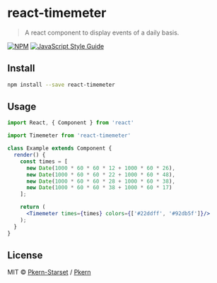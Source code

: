 # react-timemeter

> A react component to display events of a daily basis.

[![NPM](https://img.shields.io/npm/v/react-timemeter.svg)](https://www.npmjs.com/package/react-timemeter) [![JavaScript Style Guide](https://img.shields.io/badge/code_style-standard-brightgreen.svg)](https://standardjs.com)

## Install

```bash
npm install --save react-timemeter
```

## Usage

```jsx
import React, { Component } from 'react'

import Timemeter from 'react-timemeter'

class Example extends Component {
  render() {
    const times = [
      new Date(1000 * 60 * 60 * 12 + 1000 * 60 * 26),
      new Date(1000 * 60 * 60 * 22 + 1000 * 60 * 48),
      new Date(1000 * 60 * 60 * 28 + 1000 * 60 * 38),
      new Date(1000 * 60 * 60 * 38 + 1000 * 60 * 17)
    ];

    return (
      <Timemeter times={times} colors={['#22ddff', '#92db5f']}/>
    );
  }
}
```

## License

MIT © [Pkern-Starset](https://github.com/Pkern-Starset) / [Pkern](https://gitlab.com/paskern)
